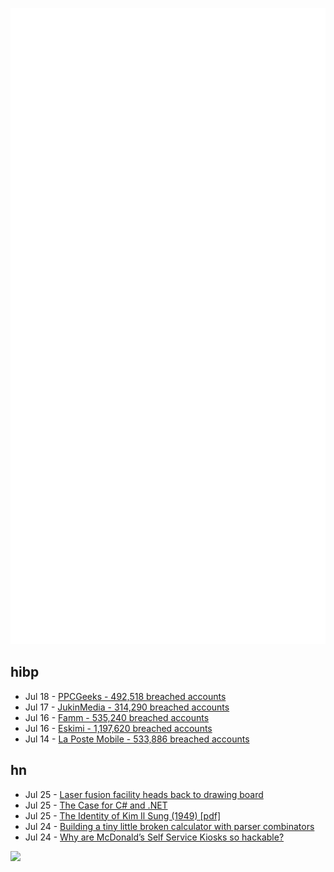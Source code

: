 ![Metrics](https://raw.githubusercontent.com/phixion/phixion/master/metrics.svg)

## hibp

<!--
for https://github.com/phixion/phixion/blob/main/.github/workflows/feeds.yml
-->
<!--START_SECTION:haveibeenpwnd-->
- Jul 18 - [PPCGeeks - 492,518 breached accounts](https://haveibeenpwned.com/PwnedWebsites#PPCGeeks)
- Jul 17 - [JukinMedia - 314,290 breached accounts](https://haveibeenpwned.com/PwnedWebsites#JukinMedia)
- Jul 16 - [Famm - 535,240 breached accounts](https://haveibeenpwned.com/PwnedWebsites#Famm)
- Jul 16 - [Eskimi - 1,197,620 breached accounts](https://haveibeenpwned.com/PwnedWebsites#Eskimi)
- Jul 14 - [La Poste Mobile - 533,886 breached accounts](https://haveibeenpwned.com/PwnedWebsites#LaPosteMobile)
<!--END_SECTION:haveibeenpwnd-->

## hn

<!--
for https://github.com/phixion/phixion/blob/main/.github/workflows/feeds.yml
-->
<!--START_SECTION:hn-->
- Jul 25 - [Laser fusion facility heads back to drawing board](https://www.nature.com/articles/d41586-022-02022-1)
- Jul 25 - [The Case for C# and .NET](https://chrlschn.medium.com/the-case-for-c-and-net-72ee933da304)
- Jul 25 - [The Identity of Kim Il Sung (1949) [pdf]](https://www.cia.gov/readingroom/docs/CIA-RDP80-00809A000600270269-4.pdf)
- Jul 24 - [Building a tiny little broken calculator with parser combinators](https://blog.jfo.click/building-a-tiny-little-broken-calculator-with-parser-combinators/)
- Jul 24 - [Why are McDonald’s Self Service Kiosks so hackable?](https://ghuntley.com/mcdonalds/)
<!--END_SECTION:hn-->

<!--
for https://yhype.me
-->
![](https://hit.yhype.me/github/profile?user_id=13013670)
